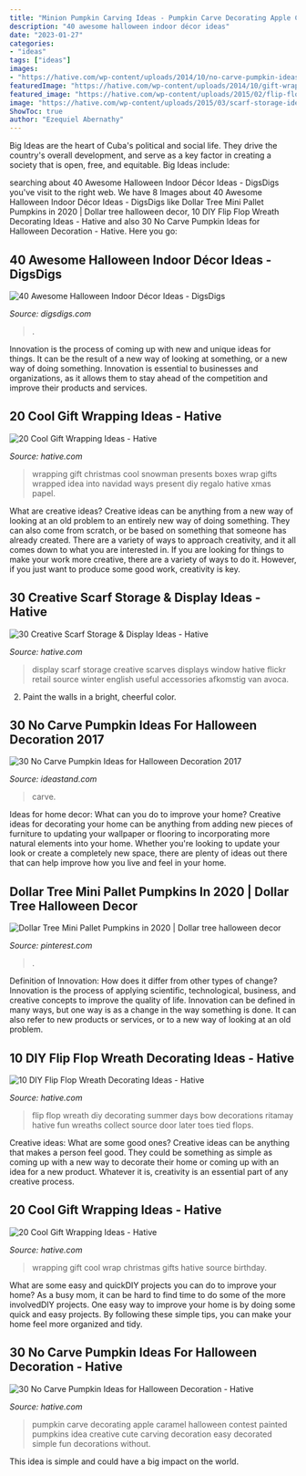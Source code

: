 ```yaml
---
title: "Minion Pumpkin Carving Ideas - Pumpkin Carve Decorating Apple Caramel Halloween Contest Painted Pumpkins Idea Creative Cute Carving Decoration Easy Decorated Simple Fun Decorations Without"
description: "40 awesome halloween indoor décor ideas"
date: "2023-01-27"
categories:
- "ideas"
tags: ["ideas"]
images:
- "https://hative.com/wp-content/uploads/2014/10/no-carve-pumpkin-ideas/4-caramel-apple.jpg"
featuredImage: "https://hative.com/wp-content/uploads/2014/10/gift-wrapping-ideas/7-cool-gift-wrapping-ideas.jpg"
featured_image: "https://hative.com/wp-content/uploads/2015/02/flip-flop-wreath-ideas/9-diy-flip-flop-wreath-decorating-ideas.jpg"
image: "https://hative.com/wp-content/uploads/2015/03/scarf-storage-ideas/28-creative-scarf-storage-and-display-ideas.jpg"
ShowToc: true
author: "Ezequiel Abernathy"
---
```



Big Ideas are the heart of Cuba's political and social life. They drive the country's overall development, and serve as a key factor in creating a society that is open, free, and equitable. Big Ideas include:

	

		
searching about 40 Awesome Halloween Indoor Décor Ideas - DigsDigs you've visit to the right web. We have 8 Images about 40 Awesome Halloween Indoor Décor Ideas - DigsDigs like Dollar Tree Mini Pallet Pumpkins in 2020 | Dollar tree halloween decor, 10 DIY Flip Flop Wreath Decorating Ideas - Hative and also 30 No Carve Pumpkin Ideas for Halloween Decoration - Hative. Here you go:
		
    
## 40 Awesome Halloween Indoor Décor Ideas - DigsDigs

<img loading=lazy src="https://www.digsdigs.com/photos/awesome-halloween-indoor-decor-ideas-29-554x831.jpg" onerror="this.onerror=null;this.src='https://tse4.mm.bing.net/th?id=OIP.wr0VOdjIrWVek1d5Z5UJNQHaLH&amp;pid=15.1';" alt="40 Awesome Halloween Indoor Décor Ideas - DigsDigs">

_Source: digsdigs.com_

>. 

	

Innovation is the process of coming up with new and unique ideas for things. It can be the result of a new way of looking at something, or a new way of doing something. Innovation is essential to businesses and organizations, as it allows them to stay ahead of the competition and improve their products and services.

    
## 20 Cool Gift Wrapping Ideas - Hative

<img loading=lazy src="https://hative.com/wp-content/uploads/2014/10/gift-wrapping-ideas/7-cool-gift-wrapping-ideas.jpg" onerror="this.onerror=null;this.src='https://tse2.mm.bing.net/th?id=OIP.FCGR5qcVwaA-UGUQzGBzGgHaM2&amp;pid=15.1';" alt="20 Cool Gift Wrapping Ideas - Hative">

_Source: hative.com_

>wrapping gift christmas cool snowman presents boxes wrap gifts wrapped idea into navidad ways present diy regalo hative xmas papel. 

	

What are creative ideas?
Creative ideas can be anything from a new way of looking at an old problem to an entirely new way of doing something. They can also come from scratch, or be based on something that someone has already created. There are a variety of ways to approach creativity, and it all comes down to what you are interested in. If you are looking for things to make your work more creative, there are a variety of ways to do it. However, if you just want to produce some good work, creativity is key.

    
## 30 Creative Scarf Storage &amp; Display Ideas - Hative

<img loading=lazy src="https://hative.com/wp-content/uploads/2015/03/scarf-storage-ideas/28-creative-scarf-storage-and-display-ideas.jpg" onerror="this.onerror=null;this.src='https://tse2.mm.bing.net/th?id=OIP.tHcBPHAZqT_1oE7QXYolywHaJ4&amp;pid=15.1';" alt="30 Creative Scarf Storage &amp; Display Ideas - Hative">

_Source: hative.com_

>display scarf storage creative scarves displays window hative flickr retail source winter english useful accessories afkomstig van avoca. 

	

2. Paint the walls in a bright, cheerful color.

    
## 30 No Carve Pumpkin Ideas For Halloween Decoration 2017

<img loading=lazy src="https://ideastand.com/wp-content/uploads/2014/10/no-carve-pumpkin-ideas/15-monster.jpg" onerror="this.onerror=null;this.src='https://tse3.mm.bing.net/th?id=OIP.u7tRLfA-l9ThrP8uA1VBrgHaJ4&amp;pid=15.1';" alt="30 No Carve Pumpkin Ideas for Halloween Decoration 2017">

_Source: ideastand.com_

>carve. 

	

Ideas for home decor: What can you do to improve your home?
Creative ideas for decorating your home can be anything from adding new pieces of furniture to updating your wallpaper or flooring to incorporating more natural elements into your home. Whether you're looking to update your look or create a completely new space, there are plenty of ideas out there that can help improve how you live and feel in your home.

    
## Dollar Tree Mini Pallet Pumpkins In 2020 | Dollar Tree Halloween Decor

<img loading=lazy src="https://i.pinimg.com/736x/52/ea/c5/52eac5ca39cc70749ee6536f0bc16db4.jpg" onerror="this.onerror=null;this.src='https://tse4.mm.bing.net/th?id=OIP.5rNJxy7jTg0RGrlfk0oCxgHaJ3&amp;pid=15.1';" alt="Dollar Tree Mini Pallet Pumpkins in 2020 | Dollar tree halloween decor">

_Source: pinterest.com_

>. 

	

Definition of Innovation: How does it differ from other types of change?
Innovation is the process of applying scientific, technological, business, and creative concepts to improve the quality of life. Innovation can be defined in many ways, but one way is as a change in the way something is done. It can also refer to new products or services, or to a new way of looking at an old problem.

    
## 10 DIY Flip Flop Wreath Decorating Ideas - Hative

<img loading=lazy src="https://hative.com/wp-content/uploads/2015/02/flip-flop-wreath-ideas/9-diy-flip-flop-wreath-decorating-ideas.jpg" onerror="this.onerror=null;this.src='https://tse3.mm.bing.net/th?id=OIP.y2q1gMrn4i0vg-vgyxgfRQHaJ4&amp;pid=15.1';" alt="10 DIY Flip Flop Wreath Decorating Ideas - Hative">

_Source: hative.com_

>flip flop wreath diy decorating summer days bow decorations ritamay hative fun wreaths collect source door later toes tied flops. 

	

Creative ideas: What are some good ones?
Creative ideas can be anything that makes a person feel good. They could be something as simple as coming up with a new way to decorate their home or coming up with an idea for a new product. Whatever it is, creativity is an essential part of any creative process.

    
## 20 Cool Gift Wrapping Ideas - Hative

<img loading=lazy src="https://hative.com/wp-content/uploads/2014/10/gift-wrapping-ideas/6-cool-gift-wrapping-ideas.jpg" onerror="this.onerror=null;this.src='https://tse2.mm.bing.net/th?id=OIP.ivXrF4FtlkXiWM2FG96I5gHaI0&amp;pid=15.1';" alt="20 Cool Gift Wrapping Ideas - Hative">

_Source: hative.com_

>wrapping gift cool wrap christmas gifts hative source birthday. 

	

What are some easy and quickDIY projects you can do to improve your home?
As a busy mom, it can be hard to find time to do some of the more involvedDIY projects. One easy way to improve your home is by doing some quick and easy projects. By following these simple tips, you can make your home feel more organized and tidy.

    
## 30 No Carve Pumpkin Ideas For Halloween Decoration - Hative

<img loading=lazy src="https://hative.com/wp-content/uploads/2014/10/no-carve-pumpkin-ideas/4-caramel-apple.jpg" onerror="this.onerror=null;this.src='https://tse4.mm.bing.net/th?id=OIP.ZVifJVHUjIqDMw6u-qCJdAHaJ4&amp;pid=15.1';" alt="30 No Carve Pumpkin Ideas for Halloween Decoration - Hative">

_Source: hative.com_

>pumpkin carve decorating apple caramel halloween contest painted pumpkins idea creative cute carving decoration easy decorated simple fun decorations without. 

	

This idea is simple and could have a big impact on the world.

